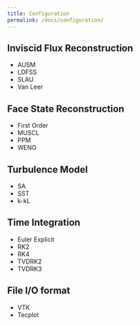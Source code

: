 ```yaml
---
title: Configuration
permalink: /docs/configuration/
---
```


## Inviscid Flux Reconstruction
<ul>
  <li>AUSM</li>
  <li>LDFSS</li>
  <li>SLAU</li>
  <li>Van Leer</li>
</ul>

## Face State Reconstruction
<ul>
  <li>First Order</li>
  <li>MUSCL</li>
  <li>PPM</li>
  <li>WENO</li>
</ul>

## Turbulence Model
<ul>
  <li>SA</li>
  <li>SST</li>
  <li>k-kL</li>
</ul>

## Time Integration
<ul>
  <li>Euler Explicit</li>
  <li>RK2 </li>
  <li>RK4 </li>
  <li>TVDRK2 </li>
  <li>TVDRK3 </li>
</ul>


## File I/O format
<ul>
  <li>VTK</li>
  <li>Tecplot</li>
</ul>

